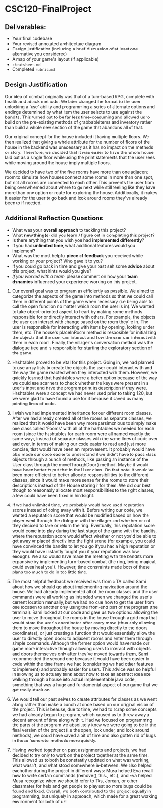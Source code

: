 # CSC120-FinalProject

## Deliverables:
 - Your final codebase
 - Your revised annotated architecture diagram
 - Design justification (including a brief discussion of at least one alternative you considered)
 - A map of your game's layout (if applicable)
 - `cheatsheet.md`
 - Completed `rubric.md`

## Design Justification
Our idea of combat originally was that of a turn-based RPG, complete with health and attack methods. We later changed the format to the user unlocking a 'use' ability and programming a series of alternate options and endings determined by what item the user selects to use against the bandits. This turned out to be far less time-consuming and allowed us to build on the pre-existing methods of grabbableItems and inventory rather than build a whole new section of the game that abandons all of that. 

Our original concept for the house included it having multiple floors. We then realized that giving a whole attribute for the number of floors of the house in the backend was unncessary as it has no impact on the methods or story. Therefore, we decided that it was easier to have the whole house laid out as a single floor while using the print statements that the user sees while moving around the house imply multiple floors.

We decided to have two of the five rooms have more than one adjacent room to simulate how houses connect some rooms in more than one spot, but not all rooms are connected to each other. This prevents the user from being overwhlemed about where to go next while still feeling like they have more than one option or route for exploring the house. Additionally, it makes it easier for the user to go back and look around rooms they've already been to if needed.

## Additional Reflection Questions
 - What was your **overall approach** to tackling this project?
 - What **new thing(s)** did you learn / figure out in completing this project?
 - Is there anything that you wish you had **implemented differently**?
 - If you had **unlimited time**, what additional features would you implement?
 - What was the most helpful **piece of feedback** you received while working on your project? Who gave it to you?
 - If you could go back in time and give your past self some **advice** about this project, what hints would you give?
 - _If you worked with a team:_ please comment on how your **team dynamics** influenced your experience working on this project.

1. Our overall goal was to program as efficiently as possible. We aimed to categorize the aspects of the game into methods so that we could call them in different points of the game when necessary (i.e being able to call the open function no matter which room the user is in). We wanted to take object-oriented aspect to heart by making some methods responsible for or directly interact with others. For example, the objects the user can interact with change based on the room they're in. The user is responsible for interacting with items by opening, looking under them, etc. The house's placeInRoom method is resposible for initializing the objects that the user can interact and how the user can interact with them in each room. Finally, the villager's conversation method was the dialogue tree and is responsible for starting the exploratory section of the game. 

2. Hashtables proved to be vital for this project. Going in, we had planned to use array lists to create the objects the user could interact with and the way the game reacted when they interacted with them. However, we quickly learned that hashtables were a better option because of the way we could use scanners to check whether the keys were present in a user's input and have the program print its description if they were. Hashtables were a concept we had never used prior to taking 120, but we were glad to have found a use for it because it saved us many printing lines of code.

3. I wish we had implemented inheritance for our different room classes. After we had already created all of the rooms as separate classes, we realized that it would have been way more parsimonious to simply make one class called 'Rooms' with all of the hashtables we needed for each room (since the hashtables for each room were all named exactly the same way), instead of separate classes with the same lines of code over and over. In terms of making our code easier to read and just more concise, that would have been an improvement. It probably would have also made our code easier to understand if we didn't have to pass class objects through a bunch of methods, like passing an instance of the User class through the moveThroughDoor() method. Maybe it would have been better to put that in the User class. On that note, it would've been more efficient to better allocate responsibilities to the different classes, since it would make more sense for the rooms to store their descriptions instead of the House storing it for them. We did our best though to reasonably allocate most responsibilities to the right classes, a few could have been fixed in hindsight. 

4. If we had unlimited time, we probably would have used reputation scores instead of doing away with it. Before writing our code, we wanted a reputation score that would be modified based on how the player went through the dialogue with the villager and whether or not they decided to take or return the ring. Eventually, this reputation score would come into play during the last stage of the game with the bandits, where the reputation score would affect whether or not you'd be able to get away or placed directly into the fight scene (for example, you could have convinced the bandits to let you go if you had a high reputation or they would have instantly fought you if your reputation was low enough). We also would have made the meeting with the bandits more expansive by implementing turn-based combat (the ring, being magical, could even heal you!). However, time constraints made both of these plans too much to do in too little time.

5. The most helpful feedback we received was from a TA called Sami about how we should go about implementing navigation around the house. We had already implemented all of the room classes and the user commands were all working as intended when we changed the user's current location manually, but we had no clue how to get the user from one location to another only using the front-end part of the program (the terminal). Sami looked at our code and gave us two options: allowing the user to move throughout the rooms in the house through a grid map that would store the user's coordinates after every move (thus only allowing them to move throughout the house by moving directly to the doors coordinates), or just creating a function that would essentially allow the user to directly open doors to adjacent rooms and enter them through simple commands. Although the former option would have made our game more interactive through allowing users to interact with objects and doors themselves only after they've moved towards them, Sami recommended the second one because it would have been easier to code within the time frame we had (considering we had other features to implement) and probably easier for users. This advice was so helpful in allowing us to actually think about how to take an abstract idea like walking through a house into actual implementable java code, something that was a huge and fundamental aspect of our game that we got really stuck on. 

6. We would tell our past selves to create attributes for classes as we went along rather than make a bunch at once based on our original vision of the project. This is beause, due to time, we had to scrap some concepts we had already begun to program, which caused us to throw away a decent amount of time along with it. Had we focused on programming the parts of the program we absolutely knew we were going to be in the final version of the project (i.e the open, look under, and look around methods), we could have saved a bit of time and also gotten rid of bugs in those 'concrete' methods more quickly.

7. Having worked together on past assignments and projects, we had decided to try only to work on the project together at the same time. This allowed us to both be constantly updated on what was working, what wasn't, and what stood somewhere in-between. We also helped eachother during the project in different ways: Musa helped Eva recall how to write certain commands (remove(), this., etc.), and Eva helped Musa recognize when we should refer to TAs, Jordan, or other classmates for help and get people to playtest so more bugs could be found and fixed. Overall, we both contributed to the project equally in programming, but uniquely in approach, which made for a great working environment for both of us!